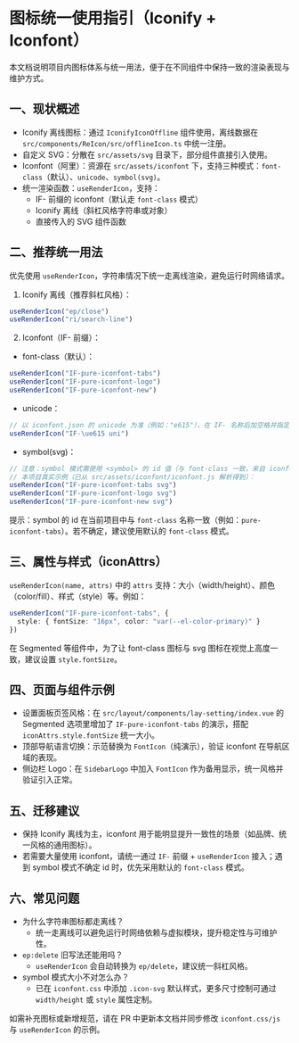 # 图标统一使用指引（Iconify + Iconfont）

本文档说明项目内图标体系与统一用法，便于在不同组件中保持一致的渲染表现与维护方式。

## 一、现状概述

- Iconify 离线图标：通过 `IconifyIconOffline` 组件使用，离线数据在 `src/components/ReIcon/src/offlineIcon.ts` 中统一注册。
- 自定义 SVG：分散在 `src/assets/svg` 目录下，部分组件直接引入使用。
- Iconfont（阿里）：资源在 `src/assets/iconfont` 下，支持三种模式：`font-class`（默认）、`unicode`、`symbol(svg)`。
- 统一渲染函数：`useRenderIcon`，支持：
  - IF- 前缀的 iconfont（默认走 `font-class` 模式）
  - Iconify 离线（斜杠风格字符串或对象）
  - 直接传入的 SVG 组件函数

## 二、推荐统一用法

优先使用 `useRenderIcon`，字符串情况下统一走离线渲染，避免运行时网络请求。

1) Iconify 离线（推荐斜杠风格）：

```ts
useRenderIcon("ep/close")
useRenderIcon("ri/search-line")
```

2) Iconfont（IF- 前缀）：

- font-class（默认）：

```ts
useRenderIcon("IF-pure-iconfont-tabs")
useRenderIcon("IF-pure-iconfont-logo")
useRenderIcon("IF-pure-iconfont-new")
```

- unicode：

```ts
// 以 iconfont.json 的 unicode 为准（例如："e615"），在 IF- 名称后加空格并指定 uni 模式
useRenderIcon("IF-\ue615 uni")
```

- symbol(svg)：

```ts
// 注意：symbol 模式需使用 <symbol> 的 id 值（与 font-class 一致，来自 iconfont.js 的 <symbol id="...">）
// 本项目真实示例（已从 src/assets/iconfont/iconfont.js 解析得到）：
useRenderIcon("IF-pure-iconfont-tabs svg")
useRenderIcon("IF-pure-iconfont-logo svg")
useRenderIcon("IF-pure-iconfont-new svg")
```

提示：symbol 的 id 在当前项目中与 `font-class` 名称一致（例如：`pure-iconfont-tabs`）。若不确定，建议使用默认的 `font-class` 模式。

## 三、属性与样式（iconAttrs）

`useRenderIcon(name, attrs)` 中的 `attrs` 支持：大小（width/height）、颜色（color/fill）、样式（style）等。例如：

```ts
useRenderIcon("IF-pure-iconfont-tabs", {
  style: { fontSize: "16px", color: "var(--el-color-primary)" }
})
```

在 Segmented 等组件中，为了让 font-class 图标与 svg 图标在视觉上高度一致，建议设置 `style.fontSize`。

## 四、页面与组件示例

- 设置面板页签风格：在 `src/layout/components/lay-setting/index.vue` 的 Segmented 选项里增加了 `IF-pure-iconfont-tabs` 的演示，搭配 `iconAttrs.style.fontSize` 统一大小。
- 顶部导航语言切换：示范替换为 `FontIcon`（纯演示），验证 iconfont 在导航区域的表现。
- 侧边栏 Logo：在 `SidebarLogo` 中加入 `FontIcon` 作为备用显示，统一风格并验证引入正常。

## 五、迁移建议

- 保持 Iconify 离线为主，iconfont 用于能明显提升一致性的场景（如品牌、统一风格的通用图标）。
- 若需要大量使用 iconfont，请统一通过 `IF-` 前缀 + `useRenderIcon` 接入；遇到 symbol 模式不确定 id 时，优先采用默认的 `font-class` 模式。

## 六、常见问题

- 为什么字符串图标都走离线？
  - 统一走离线可以避免运行时网络依赖与虚拟模块，提升稳定性与可维护性。
- `ep:delete` 旧写法还能用吗？
  - `useRenderIcon` 会自动转换为 `ep/delete`，建议统一斜杠风格。
- symbol 模式大小不对怎么办？
  - 已在 `iconfont.css` 中添加 `.icon-svg` 默认样式，更多尺寸控制可通过 `width/height` 或 `style` 属性定制。

如需补充图标或新增规范，请在 PR 中更新本文档并同步修改 `iconfont.css/js` 与 `useRenderIcon` 的示例。
